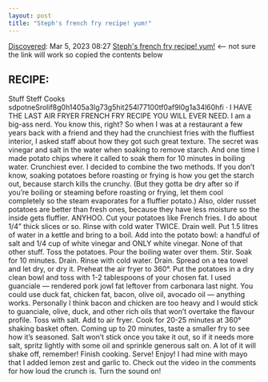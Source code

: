 ```yaml
---
layout: post
title: "Steph's french fry recipe! yum!"
---
```

[Discovered](http://rolandtanglao.com/2020/07/29/p1-blogthis-checkvist-list-links-to-blog/): Mar 5, 2023 08:27  [Steph's french fry recipe! yum!](https://www.facebook.com/cookingwithsteff/posts/pfbid0hrRbCJX7dqmNtCUA7CE4S5eR2GEdjRm59pGQnd8S9NVjqXoTzzTQSVuMK4pcVfrVl) <-- not sure the link will work so copied the contents below

## RECIPE:

Stuff Steff Cooks
sdpotneSrolif8g0h1405a3lg73g5hit254l77100tf0af9l0g1a34l60hfi  ·
I HAVE THE LAST AIR FRYER FRENCH FRY RECIPE YOU WILL EVER NEED. 
I am a big-ass nerd. You know this, right?
So when I was at a restaurant a few years back with a friend and they had the crunchiest fries with the fluffiest interior, I asked staff about how they got such great texture. The secret was vinegar and salt in the water when soaking to remove starch.
And one time I made potato chips where it called to soak them for 10 minutes in boiling water. Crunchiest ever. 
I decided to combine the two methods. 
If you don’t know, soaking potatoes before roasting or frying is how you get the starch out, because starch kills the crunchy. (But they gotta be dry after so if you’re boiling or steaming before roasting or frying, let them cool completely so the steam evaporates for a fluffier potato.)
Also, older russet potatoes are better than fresh ones, because they have less moisture so the inside gets fluffier. 
ANYHOO. 
Cut your potatoes like French fries. I do about 1/4” thick slices or so. 
Rinse with cold water TWICE. Drain well. Put 1.5 litres of water in a kettle and bring to a boil. 
Add into the potato bowl: a handful of salt and 1/4 cup of white vinegar and ONLY white vinegar. None of that other stuff.
Toss the potatoes. Pour the boiling water over them. Stir. Soak for 10 minutes. Drain. Rinse with cold water. Drain. 
Spread on a tea towel and let dry, or dry it. 
Preheat the air fryer to 360°. 
Put the potatoes in a dry clean bowl and toss with 1-2 tablespoons of your chosen fat. I used guanciale — rendered pork jowl fat leftover from carbonara last night. 
You could use duck fat, chicken fat, bacon, olive oil, avocado oil — anything works. Personally I think bacon and chicken are too heavy and I would stick to guanciale, olive, duck, and other rich oils that won’t overtake the flavour profile. 
Toss with salt. Add to air fryer. Cook for 20-25 minutes at 360° shaking basket often. 
Coming up to 20 minutes, taste a smaller fry to see how it’s seasoned. Salt won’t stick once you take it out, so if it needs more salt, spritz lightly with some oil and sprinkle generous salt on. A lot of it will shake off, remember! Finish cooking. Serve! Enjoy! 
I had mine with mayo that I added lemon zest and garlic to. 
Check out the video in the comments for how loud the crunch is. Turn the sound on!
